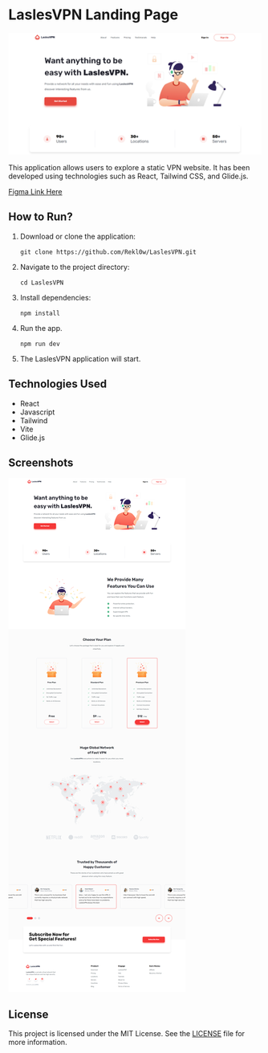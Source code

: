 # LaslesVPN Landing Page 

![LaslesVPN Screenshot](./img/home.png)

This application allows users to explore a static VPN website. It has been developed using technologies such as React, Tailwind CSS, and Glide.js.

[Figma Link Here](https://www.figma.com/community/file/858999227165747995/freebies-landingpage-laslesvpn?searchSessionId=lsh8v38f-3va7guzfvxh)

## How to Run?

1. Download or clone the application:

    ```
    git clone https://github.com/Rekl0w/LaslesVPN.git
    ```

2. Navigate to the project directory:

    ```
    cd LaslesVPN
    ```

3. Install dependencies:

    ```
    npm install
    ```

4. Run the app.

    ```
    npm run dev
    ```

5. The LaslesVPN application will start.

## Technologies Used

- React
- Javascript
- Tailwind
- Vite
- Glide.js

## Screenshots

![LaslesVPN Screenshot](./img/landing.png)

## License

This project is licensed under the MIT License. See the [LICENSE](LICENSE) file for more information.
